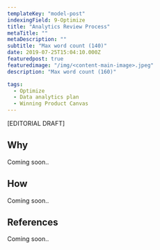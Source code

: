 ```yaml
---
templateKey: "model-post"
indexingField: 9-Optimize
title: "Analytics Review Process"
metaTitle: ""
metaDescription: ""
subtitle: "Max word count (140)"
date: 2019-07-25T15:04:10.000Z
featuredpost: true
featuredimage: "/img/<content-main-image>.jpeg"
description: "Max word count (160)"

tags:
  - Optimize
  - Data analytics plan
  - Winning Product Canvas
---
```


[EDITORIAL DRAFT]
## Why
Coming soon..

## How
Coming soon..


## References
Coming soon..
